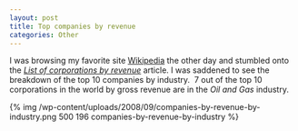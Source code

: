 ```yaml
--- 
layout: post
title: Top companies by revenue
categories: Other
---
```

I was browsing my favorite site <a href="http://wikipedia.org/">Wikipedia</a> the other day and stumbled onto the <em><a href="http://en.wikipedia.org/wiki/List_of_companies_by_revenue">List of corporations by revenue</a></em> article.  I was saddened to see the breakdown of the top 10 companies by industry.  7 out of the top 10 corporations in the world by gross revenue are in the <em>Oil and Gas</em> industry.

{% img /wp-content/uploads/2008/09/companies-by-revenue-by-industry.png 500 196 companies-by-revenue-by-industry %} 
